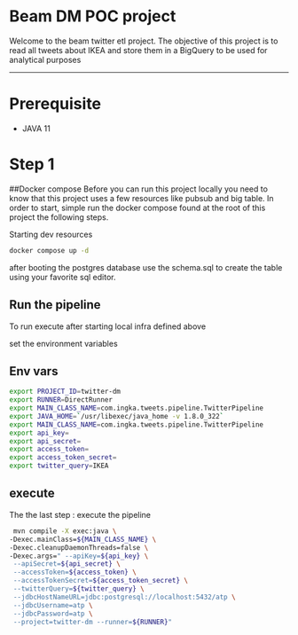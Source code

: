 ####

# Beam DM POC project

Welcome to the beam twitter etl project. 
The objective of this project is to read all tweets about IKEA and 
store them in a BigQuery to be used for analytical purposes 

-----------

# Prerequisite

* JAVA 11

# Step 1

##Docker compose 
Before you can run this project locally you need to know that this project uses a few resources like pubsub and big table. 
In order to start, simple run the docker compose found at the root of this project the following steps.

Starting dev resources
```sh
docker compose up -d
```

after booting the postgres database use the schema.sql to create the table
using your favorite sql editor.




## Run the pipeline 

To run execute after starting local infra defined above

set the environment variables

## Env vars
```sh
export PROJECT_ID=twitter-dm
export RUNNER=DirectRunner
export MAIN_CLASS_NAME=com.ingka.tweets.pipeline.TwitterPipeline
export JAVA_HOME=`/usr/libexec/java_home -v 1.8.0_322`
export MAIN_CLASS_NAME=com.ingka.tweets.pipeline.TwitterPipeline
export api_key=
export api_secret=
export access_token=
export access_token_secret=
export twitter_query=IKEA
```

## execute

The the last step : execute the pipeline

```sh
 mvn compile -X exec:java \
-Dexec.mainClass=${MAIN_CLASS_NAME} \
-Dexec.cleanupDaemonThreads=false \
-Dexec.args=" --apiKey=${api_key} \
 --apiSecret=${api_secret} \
 --accessToken=${access_token} \
 --accessTokenSecret=${access_token_secret} \
 --twitterQuery=${twitter_query} \
 --jdbcHostNameURL=jdbc:postgresql://localhost:5432/atp \
 --jdbcUsername=atp \
 --jdbcPassword=atp \
 --project=twitter-dm --runner=${RUNNER}"
```